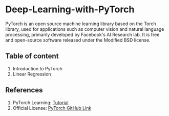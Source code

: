 # Deep-Learning-with-PyTorch
PyTorch is an open source machine learning library based on the Torch library, used for applications such as computer vision and natural language processing, primarily developed by Facebook's AI Research lab. It is free and open-source software released under the Modified BSD license.


## Table of content
1. Introduction to PyTorch
2. Linear Regression


## References
1. PyTorch Learning: [Tutorial](https://pytorch.org/tutorials/recipes/recipes_index.html)
2. Official License: [PyTorch GitHub Link](https://github.com/pytorch)
